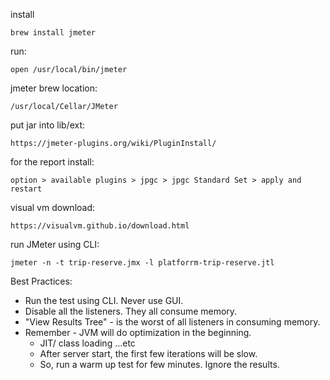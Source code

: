 install
```
brew install jmeter
```
run:
```
open /usr/local/bin/jmeter
```
jmeter brew location:
```
/usr/local/Cellar/JMeter
```
put jar into lib/ext:
```
https://jmeter-plugins.org/wiki/PluginInstall/
```
for the report install:
```
option > available plugins > jpgc > jpgc Standard Set > apply and restart
```
visual vm download:
```
https://visualvm.github.io/download.html
```
run JMeter using CLI:
```
jmeter -n -t trip-reserve.jmx -l platforrm-trip-reserve.jtl
```

Best Practices:
- Run the test using CLI. Never use GUI.
- Disable all the listeners. They all consume memory.
- "View Results Tree" - is the worst of all listeners in consuming memory.
- Remember - JVM will do optimization in the beginning.
  - JIT/ class loading ...etc
  - After server start, the first few iterations will be slow.
  - So, run a warm up test for few minutes. Ignore the results.

